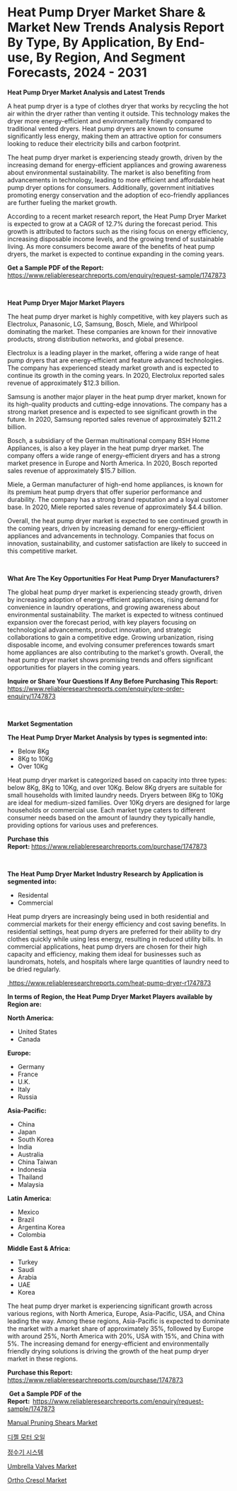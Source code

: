 <p><h1>Heat Pump Dryer Market Share & Market New Trends Analysis Report By Type, By Application, By End-use, By Region, And Segment Forecasts, 2024 - 2031</h1></p><p><strong>Heat Pump Dryer Market Analysis and Latest Trends</strong></p>
<p><p>A heat pump dryer is a type of clothes dryer that works by recycling the hot air within the dryer rather than venting it outside. This technology makes the dryer more energy-efficient and environmentally friendly compared to traditional vented dryers. Heat pump dryers are known to consume significantly less energy, making them an attractive option for consumers looking to reduce their electricity bills and carbon footprint.</p><p>The heat pump dryer market is experiencing steady growth, driven by the increasing demand for energy-efficient appliances and growing awareness about environmental sustainability. The market is also benefiting from advancements in technology, leading to more efficient and affordable heat pump dryer options for consumers. Additionally, government initiatives promoting energy conservation and the adoption of eco-friendly appliances are further fueling the market growth.</p><p>According to a recent market research report, the Heat Pump Dryer Market is expected to grow at a CAGR of 12.7% during the forecast period. This growth is attributed to factors such as the rising focus on energy efficiency, increasing disposable income levels, and the growing trend of sustainable living. As more consumers become aware of the benefits of heat pump dryers, the market is expected to continue expanding in the coming years.</p></p>
<p><strong>Get a Sample PDF of the Report:&nbsp;</strong> <a href="https://www.reliableresearchreports.com/enquiry/request-sample/1747873">https://www.reliableresearchreports.com/enquiry/request-sample/1747873</a></p>
<p>&nbsp;</p>
<p><strong>Heat Pump Dryer Major Market Players</strong></p>
<p><p>The heat pump dryer market is highly competitive, with key players such as Electrolux, Panasonic, LG, Samsung, Bosch, Miele, and Whirlpool dominating the market. These companies are known for their innovative products, strong distribution networks, and global presence.</p><p>Electrolux is a leading player in the market, offering a wide range of heat pump dryers that are energy-efficient and feature advanced technologies. The company has experienced steady market growth and is expected to continue its growth in the coming years. In 2020, Electrolux reported sales revenue of approximately $12.3 billion.</p><p>Samsung is another major player in the heat pump dryer market, known for its high-quality products and cutting-edge innovations. The company has a strong market presence and is expected to see significant growth in the future. In 2020, Samsung reported sales revenue of approximately $211.2 billion.</p><p>Bosch, a subsidiary of the German multinational company BSH Home Appliances, is also a key player in the heat pump dryer market. The company offers a wide range of energy-efficient dryers and has a strong market presence in Europe and North America. In 2020, Bosch reported sales revenue of approximately $15.7 billion.</p><p>Miele, a German manufacturer of high-end home appliances, is known for its premium heat pump dryers that offer superior performance and durability. The company has a strong brand reputation and a loyal customer base. In 2020, Miele reported sales revenue of approximately $4.4 billion.</p><p>Overall, the heat pump dryer market is expected to see continued growth in the coming years, driven by increasing demand for energy-efficient appliances and advancements in technology. Companies that focus on innovation, sustainability, and customer satisfaction are likely to succeed in this competitive market.</p></p>
<p>&nbsp;</p>
<p><strong>What Are The Key Opportunities For Heat Pump Dryer Manufacturers?</strong></p>
<p><p>The global heat pump dryer market is experiencing steady growth, driven by increasing adoption of energy-efficient appliances, rising demand for convenience in laundry operations, and growing awareness about environmental sustainability. The market is expected to witness continued expansion over the forecast period, with key players focusing on technological advancements, product innovation, and strategic collaborations to gain a competitive edge. Growing urbanization, rising disposable income, and evolving consumer preferences towards smart home appliances are also contributing to the market's growth. Overall, the heat pump dryer market shows promising trends and offers significant opportunities for players in the coming years.</p></p>
<p><strong>Inquire or Share Your Questions If Any Before Purchasing This Report:</strong> <a href="https://www.reliableresearchreports.com/enquiry/pre-order-enquiry/1747873">https://www.reliableresearchreports.com/enquiry/pre-order-enquiry/1747873</a></p>
<p>&nbsp;</p>
<p><strong>Market Segmentation</strong></p>
<p><strong>The Heat Pump Dryer Market Analysis by types is segmented into:</strong></p>
<p><ul><li>Below 8Kg</li><li>8Kg to 10Kg</li><li>Over 10Kg</li></ul></p>
<p><p>Heat pump dryer market is categorized based on capacity into three types: below 8Kg, 8Kg to 10Kg, and over 10Kg. Below 8Kg dryers are suitable for small households with limited laundry needs. Dryers between 8Kg to 10Kg are ideal for medium-sized families. Over 10Kg dryers are designed for large households or commercial use. Each market type caters to different consumer needs based on the amount of laundry they typically handle, providing options for various uses and preferences.</p></p>
<p><strong>Purchase this Report:&nbsp;</strong><a href="https://www.reliableresearchreports.com/purchase/1747873">https://www.reliableresearchreports.com/purchase/1747873</a></p>
<p>&nbsp;</p>
<p><strong>The Heat Pump Dryer Market Industry Research by Application is segmented into:</strong></p>
<p><ul><li>Residental</li><li>Commercial</li></ul></p>
<p><p>Heat pump dryers are increasingly being used in both residential and commercial markets for their energy efficiency and cost saving benefits. In residential settings, heat pump dryers are preferred for their ability to dry clothes quickly while using less energy, resulting in reduced utility bills. In commercial applications, heat pump dryers are chosen for their high capacity and efficiency, making them ideal for businesses such as laundromats, hotels, and hospitals where large quantities of laundry need to be dried regularly.</p></p>
<p><a href="https://www.reliableresearchreports.com/heat-pump-dryer-r1747873">&nbsp;https://www.reliableresearchreports.com/heat-pump-dryer-r1747873</a></p>
<p><strong>In terms of Region, the Heat Pump Dryer Market Players available by Region are:</strong></p>
<p>
    <p> <strong> North America: </strong>
        <ul>
            <li>United States</li>
            <li>Canada</li>
        </ul>
        </p> 
    <p> <strong> Europe: </strong>
        <ul>
            <li>Germany</li>
            <li>France</li>
            <li>U.K.</li>
            <li>Italy</li>
            <li>Russia</li>
        </ul>
        </p> 
    <p> <strong> Asia-Pacific: </strong>
        <ul>
            <li>China</li>
            <li>Japan</li>
            <li>South Korea</li>
            <li>India</li>
            <li>Australia</li>
            <li>China Taiwan</li>
            <li>Indonesia</li>
            <li>Thailand</li>
            <li>Malaysia</li>
        </ul>
        </p> 
    <p> <strong> Latin America: </strong>
        <ul>
            <li>Mexico</li>
            <li>Brazil</li>
            <li>Argentina Korea</li>
            <li>Colombia</li>
        </ul>
        </p> 
    <p> <strong> Middle East & Africa: </strong>
        <ul>
            <li>Turkey</li>
            <li>Saudi</li>
            <li>Arabia</li>
            <li>UAE</li>
            <li>Korea</li>
        </ul>
    </p>
    </p>
<p><p>The heat pump dryer market is experiencing significant growth across various regions, with North America, Europe, Asia-Pacific, USA, and China leading the way. Among these regions, Asia-Pacific is expected to dominate the market with a market share of approximately 35%, followed by Europe with around 25%, North America with 20%, USA with 15%, and China with 5%. The increasing demand for energy-efficient and environmentally friendly drying solutions is driving the growth of the heat pump dryer market in these regions.</p></p>
<p><strong>Purchase this Report: </strong><a href="https://www.reliableresearchreports.com/purchase/1747873">https://www.reliableresearchreports.com/purchase/1747873</a></p>
<p>&nbsp;<strong>Get a Sample PDF of the Report:&nbsp;&nbsp;</strong><a href="https://www.reliableresearchreports.com/enquiry/request-sample/1747873">https://www.reliableresearchreports.com/enquiry/request-sample/1747873</a></p>
<p><strong></strong></p>
<p><p><a href="https://www.linkedin.com/pulse/manual-pruning-shears-market-insights-cagr-trends-growth-dclae?trackingId=bR%2FX9Xh8NXZKnROVaJ1HAQ%3D%3D">Manual Pruning Shears Market</a></p><p><a href="https://github.com/hzumrdvas204296/Market-Research-Report-List-1/blob/main/900910827570.md">디젤 모터 오일</a></p><p><a href="https://github.com/PhilToryphy7876567/Market-Research-Report-List-1/blob/main/716866727571.md">정수기 시스템</a></p><p><a href="https://github.com/pizolina/Market-Research-Report-List-4/blob/main/umbrella-valves-market.md">Umbrella Valves Market</a></p><p><a href="https://www.linkedin.com/pulse/ortho-cresol-market-size-2024-2031-global-industrial-analysis-z5rxe?trackingId=rF%2BccWfUx3OioreBsLX86A%3D%3D">Ortho Cresol Market</a></p></p>